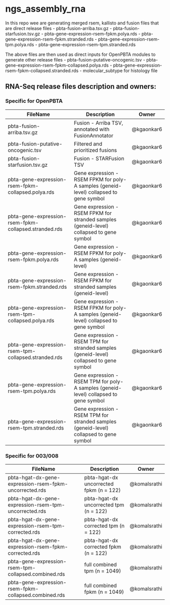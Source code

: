 # ngs_assembly_rna

In this repo wee are generating merged rsem, kallisto and fusion files that are direct release files 
	- pbta-fusion-arriba.tsv.gz
	- pbta-fusion-starfusion.tsv.gz
	- pbta-gene-expression-rsem-fpkm.polya.rds
	- pbta-gene-expression-rsem-fpkm.stranded.rds
	- pbta-gene-expression-rsem-tpm.polya.rds
	- pbta-gene-expression-rsem-tpm.stranded.rds

The above files are then used as direct inputs for OpenPBTA modules to generate other release files 
	- pbta-fusion-putative-oncogenic.tsv
	- pbta-gene-expression-rsem-fpkm-collapsed.polya.rds
	- pbta-gene-expression-rsem-fpkm-collapsed.stranded.rds
	- molecular_subtype for histology file



## RNA-Seq release files description and owners:

### Specific for OpenPBTA

FileName |  Description | Owner 
--- | --- | --- 
pbta-fusion-arriba.tsv.gz | Fusion - Arriba TSV, annotated with FusionAnnotator | @kgaonkar6 
pbta-fusion-putative-oncogenic.tsv | Filtered and prioritized fusions | @kgaonkar6 
pbta-fusion-starfusion.tsv.gz | Fusion - STARFusion TSV | @kgaonkar6 
pbta-gene-expression-rsem-fpkm-collapsed.polya.rds | Gene expression - RSEM FPKM for poly-A samples (geneid-level) collapsed to gene symbol | @kgaonkar6 
pbta-gene-expression-rsem-fpkm-collapsed.stranded.rds | Gene expression - RSEM FPKM for stranded  samples (geneid-level) collapsed to gene symbol | @kgaonkar6 | v17 PBTA + PNOC003 + 21 008
pbta-gene-expression-rsem-fpkm.polya.rds | Gene expression - RSEM FPKM for poly-A samples (geneid-level) | @kgaonkar6 
pbta-gene-expression-rsem-fpkm.stranded.rds | Gene expression - RSEM FPKM for stranded  samples (geneid-level) | @kgaonkar6 
pbta-gene-expression-rsem-tpm-collapsed.polya.rds | Gene expression - RSEM FPKM for poly-A samples (geneid-level) collapsed to gene symbol | @kgaonkar6 | v17 PBTA + PNOC003 + 21 008
pbta-gene-expression-rsem-tpm-collapsed.stranded.rds | Gene expression - RSEM TPM for stranded  samples (geneid-level) collapsed to gene symbol | @kgaonkar6 | v17 PBTA + PNOC003 + 21 008
pbta-gene-expression-rsem-tpm.polya.rds | Gene expression - RSEM TPM for poly-A samples (geneid-level) collapsed to gene symbol | @kgaonkar6 | v17 PBTA + PNOC003 + 21 008
pbta-gene-expression-rsem-tpm.stranded.rds | Gene expression - RSEM TPM for stranded  samples (geneid-level) collapsed to gene symbol  | @kgaonkar6 | v17 PBTA + PNOC003 + 21 008

### Specific for 003/008

FileName |  Description | Owner 
--- | --- | --- 
pbta-hgat-dx-gene-expression-rsem-fpkm-uncorrected.rds | pbta-hgat-dx uncorrected fpkm (n = 122) | @komalsrathi  
pbta-hgat-dx-gene-expression-rsem-tpm-uncorrected.rds | pbta-hgat-dx uncorrected tpm  (n = 122) | @komalsrathi  | pbta-hgat-dx n = 122
pbta-hgat-dx-gene-expression-rsem-tpm-corrected.rds | pbta-hgat-dx corrected tpm (n = 122) | @komalsrathi | pbta-hgat-dx n = 122
pbta-hgat-dx-gene-expression-rsem-fpkm-corrected.rds | pbta-hgat-dx corrected fpkm (n = 122) | @komalsrathi | pbta-hgat-dx n = 122
pbta-gene-expression-rsem-tpm-collapsed.combined.rds | full combined tpm (n = 1049) | @komalsrathi |  v17 PBTA + PNOC003 + 21 008
pbta-gene-expression-rsem-fpkm-collapsed.combined.rds | full combined fpkm (n = 1049) | @komalsrathi |  v17 PBTA + PNOC003 + 21 008


